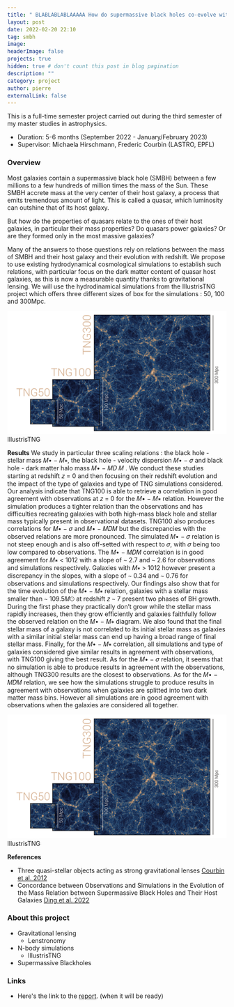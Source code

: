 ```yaml
---
title: " BLABLABLABLAAAAA How do supermassive black holes co-evolve with their host galaxy – the perspective of cosmological simulations"
layout: post
date: 2022-02-20 22:10
tag: smbh
image:
headerImage: false
projects: true
hidden: true # don't count this post in blog pagination
description: ""
category: project
author: pierre
externalLink: false
---
```


This is a full-time semester project carried out during the third semester of my master studies in astrophysics. 
* Duration: 5-6 months (September 2022 - January/February 2023)
* Supervisor: Michaela Hirschmann, Frederic Courbin (LASTRO, EPFL) 

### Overview

Most galaxies contain a supermassive black hole (SMBH) between a few millions to a few hundreds of million times the mass of the Sun. These SMBH accrete mass at the very center of their host galaxy, a process that emits tremendous amount of light. This is called a quasar, which luminosity can outshine that of its host galaxy. 

But how do the properties of quasars relate to the ones of their host galaxies, in particular their mass properties? Do quasars power galaxies? 
Or are they formed only in the most massive galaxies? 

Many of the answers to those questions rely on relations between the mass of SMBH and their host galaxy and their evolution with redshift. We propose to use existing hydrodynamical cosmological simulations to establish such relations, with particular focus on the dark matter content of quasar host galaxies, as this is now a measurable quantity thanks to gravitational lensing. We will use the hydrodinamical simulations from the IllustrisTNG project which offers three different sizes of box for the simulations : 50, 100 and 300Mpc. 

<img class="image" src="/assets/images/TNG_3boxes_DM_3840-min-2-2-2.png" alt="Alt Text">
<figcaption class="caption"> IllustrisTNG </figcaption>

**Results**
We study in particular three scaling relations : the black hole - stellar mass 𝑀• − 𝑀∗, the black hole - velocity dispersion 𝑀• − 𝜎 and black hole - dark matter halo mass 𝑀• − 𝑀𝐷 𝑀 . We conduct these studies starting at redshift 𝑧 = 0 and then focusing on their redshift evolution and the impact of the type of galaxies and type of TNG simulations considered. Our analysis indicate that TNG100 is able to retrieve a correlation in good agreement with observations at 𝑧 = 0 for the 𝑀• − 𝑀∗ relation. However the simulation produces a tighter relation than the observations and has difficulties recreating galaxies with both high-mass black hole and stellar mass typically present in observational datasets. TNG100 also produces correlations for 𝑀• − 𝜎 and 𝑀• − 𝑀𝐷𝑀 but the discrepancies with the observed relations are more pronounced. The simulated 𝑀• − 𝜎 relation is not steep enough and is also off-setted with respect to 𝜎, with 𝜎 being too low compared to observations. The 𝑀• − 𝑀𝐷𝑀 correlation is in good agreement for 𝑀∗ < 1012 with a slope of ∼ 2.7 and ∼ 2.6 for observations and simulations respectively. Galaxies with 𝑀∗ > 1012 however present a discrepancy in the slopes, with a slope of ∼ 0.34 and ∼ 0.76 for observations and simulations respectively. Our findings also show that for the time evolution of the 𝑀• − 𝑀∗ relation, galaxies with a stellar mass smaller than ∼ 109.5𝑀⊙ at redshift 𝑧 ∼ 7 present two phases of BH growth. During the first phase they practically don’t grow while the stellar mass rapidly increases, then they grow efficiently and galaxies faithfully follow the observed relation on the 𝑀• − 𝑀∗ diagram. We also found that the final stellar mass of a galaxy is not correlated to its initial stellar mass as galaxies with a similar initial stellar mass can end up having a broad range of final stellar mass. Finally, for the 𝑀• − 𝑀∗ correlation, all simulations and type of galaxies considered give similar results in agreement with observations, with TNG100 giving the best result. As for the 𝑀• − 𝜎 relation, it seems that no simulation is able to produce results in agreement with the observations, although TNG300 results are the closest to observations. As for the 𝑀• − 𝑀𝐷𝑀 relation, we see how the simulations struggle to produce results in agreement with observations when galaxies are splitted into two dark matter mass bins. However all simulations are in good agreement with observations when the galaxies are considered all together.

<img class="image" src="/assets/images/TNG_3boxes_DM_3840-min-2-2-2.png" alt="Alt Text">
<figcaption class="caption"> IllustrisTNG </figcaption>


**References**
* Three quasi-stellar objects acting as strong gravitational lenses [Courbin et al. 2012](https://arxiv.org/abs/1110.5514)
* Concordance between Observations and Simulations in the Evolution of the Mass Relation between Supermassive Black Holes and Their Host Galaxies [Ding et al. 2022](https://arxiv.org/abs/2205.04481)


### About this project
* Gravitational lensing
   * Lenstronomy
* N-body simulations
   * IllustrisTNG
* Supermassive Blackholes

### Links
* Here's the link to the [report](). (when it will be ready) 

